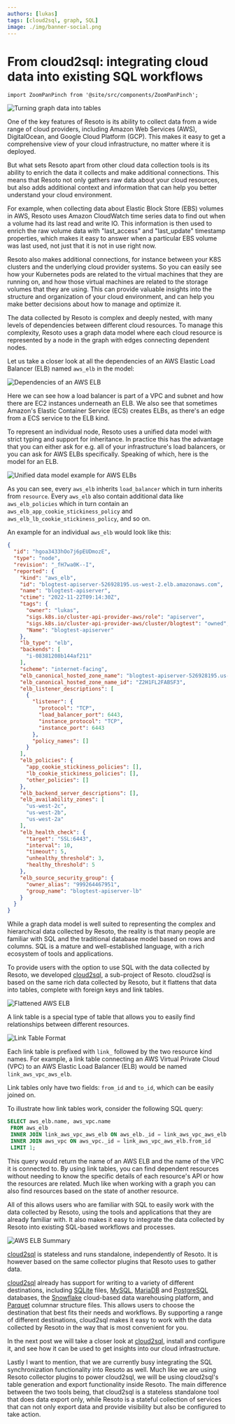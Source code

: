 ```yaml
---
authors: [lukas]
tags: [cloud2sql, graph, SQL]
image: ./img/banner-social.png
---
```


# From cloud2sql: integrating cloud data into existing SQL workflows

```mdx-code-block
import ZoomPanPinch from '@site/src/components/ZoomPanPinch';
```

![Turning graph data into tables](./img/banner.png)

One of the key features of Resoto is its ability to collect data from a wide range of cloud providers, including Amazon Web Services (AWS), DigitalOcean, and Google Cloud Platform (GCP). This makes it easy to get a comprehensive view of your cloud infrastructure, no matter where it is deployed.

But what sets Resoto apart from other cloud data collection tools is its ability to enrich the data it collects and make additional connections. This means that Resoto not only gathers raw data about your cloud resources, but also adds additional context and information that can help you better understand your cloud environment.

<!--truncate-->

For example, when collecting data about Elastic Block Store (EBS) volumes in AWS, Resoto uses Amazon CloudWatch time series data to find out when a volume had its last read and write IO. This information is then used to enrich the raw volume data with "last_access" and "last_update" timestamp properties, which makes it easy to answer when a particular EBS volume was last used, not just that it is not in use right now.

Resoto also makes additional connections, for instance between your K8S clusters and the underlying cloud provider systems. So you can easily see how your Kubernetes pods are related to the virtual machines that they are running on, and how those virtual machines are related to the storage volumes that they are using. This can provide valuable insights into the structure and organization of your cloud environment, and can help you make better decisions about how to manage and optimize it.

The data collected by Resoto is complex and deeply nested, with many levels of dependencies between different cloud resources. To manage this complexity, Resoto uses a graph data model where each cloud resource is represented by a node in the graph with edges connecting dependent nodes.

Let us take a closer look at all the dependencies of an AWS Elastic Load Balancer (ELB) named `aws_elb` in the model:

![Dependencies of an AWS ELB](./img/aws_elb_relationships.svg)

Here we can see how a load balancer is part of a VPC and subnet and how there are EC2 instances underneath an ELB. We also see that sometimes Amazon's Elastic Container Service (ECS) creates ELBs, as there's an edge from a ECS service to the ELB kind.

To represent an individual node, Resoto uses a unified data model with strict typing and support for inheritance. In practice this has the advantage that you can either ask for e.g. all of your infrastructure's load balancers, or you can ask for AWS ELBs specifically. Speaking of which, here is the model for an ELB.

<ZoomPanPinch>

![Unified data model example for AWS ELBs](./img/aws_elb.svg)

</ZoomPanPinch>

As you can see, every `aws_elb` inherits `load_balancer` which in turn inherits from `resource`. Every `aws_elb` also contain additional data like `aws_elb_policies` which in turn contain an `aws_elb_app_cookie_stickiness_policy` and `aws_elb_lb_cookie_stickiness_policy`, and so on.

An example for an individual `aws_elb` would look like this:

```json
{
  "id": "hgoa3433hOo7j6pEUDmozE",
  "type": "node",
  "revision": "_fH7wa0K--I",
  "reported": {
    "kind": "aws_elb",
    "id": "blogtest-apiserver-526928195.us-west-2.elb.amazonaws.com",
    "name": "blogtest-apiserver",
    "ctime": "2022-11-22T09:14:30Z",
    "tags": {
      "owner": "lukas",
      "sigs.k8s.io/cluster-api-provider-aws/role": "apiserver",
      "sigs.k8s.io/cluster-api-provider-aws/cluster/blogtest": "owned",
      "Name": "blogtest-apiserver"
    },
    "lb_type": "elb",
    "backends": [
      "i-08381208b144af211"
    ],
    "scheme": "internet-facing",
    "elb_canonical_hosted_zone_name": "blogtest-apiserver-526928195.us-west-2.elb.amazonaws.com",
    "elb_canonical_hosted_zone_name_id": "Z2H1FL2FABSF3",
    "elb_listener_descriptions": [
      {
        "listener": {
          "protocol": "TCP",
          "load_balancer_port": 6443,
          "instance_protocol": "TCP",
          "instance_port": 6443
        },
        "policy_names": []
      }
    ],
    "elb_policies": {
      "app_cookie_stickiness_policies": [],
      "lb_cookie_stickiness_policies": [],
      "other_policies": []
    },
    "elb_backend_server_descriptions": [],
    "elb_availability_zones": [
      "us-west-2c",
      "us-west-2b",
      "us-west-2a"
    ],
    "elb_health_check": {
      "target": "SSL:6443",
      "interval": 10,
      "timeout": 5,
      "unhealthy_threshold": 3,
      "healthy_threshold": 5
    },
    "elb_source_security_group": {
      "owner_alias": "999264467951",
      "group_name": "blogtest-apiserver-lb"
    }
  }
}
```

While a graph data model is well suited to representing the complex and hierarchical data collected by Resoto, the reality is that many people are familiar with SQL and the traditional database model based on rows and columns. SQL is a mature and well-established language, with a rich ecosystem of tools and applications.

To provide users with the option to use SQL with the data collected by Resoto, we developed [cloud2sql](https://cloud2sql.com), a sub-project of Resoto. cloud2sql is based on the same rich data collected by Resoto, but it flattens that data into tables, complete with foreign keys and link tables.

![Flattened AWS ELB](./img/aws_elb_flattened.png)

A link table is a special type of table that allows you to easily find relationships between different resources.

![Link Table Format](./img/link_table.png)

Each link table is prefixed with `link_` followed by the two resource kind names. For example, a link table connecting an AWS Virtual Private Cloud (VPC) to an AWS Elastic Load Balancer (ELB) would be named `link_aws_vpc_aws_elb`.

Link tables only have two fields: `from_id` and `to_id`, which can be easily joined on.

To illustrate how link tables work, consider the following SQL query:

```sql
SELECT aws_elb.name, aws_vpc.name
 FROM aws_elb
 INNER JOIN link_aws_vpc_aws_elb ON aws_elb._id = link_aws_vpc_aws_elb.to_id
 INNER JOIN aws_vpc ON aws_vpc._id = link_aws_vpc_aws_elb.from_id
 LIMIT 1;
```

This query would return the name of an AWS ELB and the name of the VPC it is connected to. By using link tables, you can find dependent resources without needing to know the specific details of each resource's API or how the resources are related. Much like when working with a graph you can also find resources based on the state of another resource.

All of this allows users who are familiar with SQL to easily work with the data collected by Resoto, using the tools and applications that they are already familiar with. It also makes it easy to integrate the data collected by Resoto into existing SQL-based workflows and processes.

![AWS ELB Summary](./img/aws_elb_summary.png)

[cloud2sql](https://cloud2sql.com) is stateless and runs standalone, independently of Resoto. It is however based on the same collector plugins that Resoto uses to gather data.

[cloud2sql](https://cloud2sql.com) already has support for writing to a variety of different destinations, including [SQLite](https://www.sqlite.org/) files, [MySQL](https://www.mysql.com/), [MariaDB](https://mariadb.org/) and [PostgreSQL](https://www.postgresql.org/) databases, the [Snowflake](https://www.snowflake.com/) cloud-based data warehousing platform, and [Parquet](https://parquet.apache.org/) columnar structure files. This allows users to choose the destination that best fits their needs and workflows. By supporting a range of different destinations, cloud2sql makes it easy to work with the data collected by Resoto in the way that is most convenient for you.

In the next post we will take a closer look at [cloud2sql](https://cloud2sql.com), install and configure it, and see how it can be used to get insights into our cloud infrastructure.

Lastly I want to mention, that we are currently busy integrating the SQL synchronization functionality into Resoto as well. Much like we are using Resoto collector plugins to power cloud2sql, we will be using cloud2sql's table generation and export functionality inside Resoto. The main difference between the two tools being, that cloud2sql is a stateless standalone tool that does data export only, while Resoto is a stateful collection of services that can not only export data and provide visibility but also be configured to take action.

